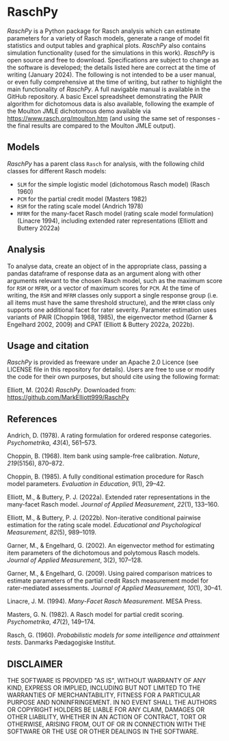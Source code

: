 # RaschPy
_RaschPy_ is a Python package for Rasch analysis which can estimate parameters for a variety of Rasch models, generate a range of model fit statistics and output tables and graphical plots. _RaschPy_ also contains simulation functionality (used for the simulations in this work). _RaschPy_ is open source and free to download. Specifications are subject to change as the software is developed; the details listed here are correct at the time of writing (January 2024). The following is not intended to be a user manual, or even fully comprehensive at the time of writing, but rather to highlight the main functionality of _RaschPy_. A full navigable manual is available in the GitHub repository. A basic Excel spreadsheet demonstrating the PAIR algorithm for dichotomous data is also available, following the example of the Moulton JMLE dichotomous demo available via https://www.rasch.org/moulton.htm  (and using the same set of responses - the final results are compared to the Moulton JMLE output).

## Models
_RaschPy_ has a parent class `Rasch` for analysis, with the following child classes for different Rasch models:
- `SLM` for the simple logistic model (dichotomous Rasch model) (Rasch 1960)
- `PCM` for the partial credit model (Masters 1982)
- `RSM` for the rating scale model (Andrich 1978)
- `MFRM` for the many-facet Rasch model (rating scale model formulation) (Linacre 1994), including extended rater representations (Elliott and Buttery 2022a)

## Analysis
To analyse data, create an object of in the appropriate class, passing a pandas dataframe of response data as an argument along with other arguments relevant to the chosen Rasch model, such as the maximum score for `RSM` or `MFRM`, or a vector of maximum scores for `PCM`. At the time of writing, the `RSM` and `MFRM` classes only support a single response group (i.e. all items must have the same threshold structure), and the `MFRM` class only supports one additional facet for rater severity. Parameter estimation uses variants of PAIR (Choppin 1968, 1985), the eigenvector method (Garner & Engelhard 2002, 2009) and CPAT (Elliott & Buttery 2022a, 2022b).

## Usage and citation
_RaschPy_ is provided as freeware under an Apache 2.0 Licence (see LICENSE file in this repository for details). Users are free to use or modify the code for their own purposes, but should cite using the following format:

Elliott, M. (2024) _RaschPy_. Downloaded from: https://github.com/MarkElliott999/RaschPy

## References
Andrich, D. (1978). A rating formulation for ordered response categories. _Psychometrika_, _43_(4), 561–573.

Choppin, B. (1968). Item bank using sample-free calibration. _Nature_, _219_(5156), 870–872.

Choppin, B. (1985). A fully conditional estimation procedure for Rasch model parameters. _Evaluation in Education_, _9_(1), 29–42.

Elliott, M., & Buttery, P. J. (2022a). Extended rater representations in the many-facet Rasch model. _Journal of Applied Measurement_, _22_(1), 133–160.

Elliott, M., & Buttery, P. J. (2022b). Non-iterative conditional pairwise estimation for the rating scale model. _Educational and Psychological Measurement_, _82_(5), 989–1019.

Garner, M., & Engelhard, G. (2002). An eigenvector method for estimating item parameters of the dichotomous and polytomous Rasch models. _Journal of Applied Measurement_, 3(2), 107–128.

Garner, M., & Engelhard, G. (2009). Using paired comparison matrices to estimate parameters of the partial credit Rasch measurement model for rater-mediated assessments. _Journal of Applied Measurement_, _10_(1), 30–41.

Linacre, J. M. (1994). _Many-Facet Rasch Measurement_. MESA Press.

Masters, G. N. (1982). A Rasch model for partial credit scoring. _Psychometrika_, _47_(2), 149–174.

Rasch, G. (1960). _Probabilistic models for some intelligence and attainment tests_. Danmarks Pædagogiske Institut.

## DISCLAIMER
THE SOFTWARE IS PROVIDED "AS IS", WITHOUT WARRANTY OF ANY KIND, EXPRESS OR IMPLIED, INCLUDING BUT NOT LIMITED TO THE WARRANTIES OF MERCHANTABILITY, FITNESS FOR A PARTICULAR PURPOSE AND NONINFRINGEMENT. IN NO EVENT SHALL THE AUTHORS OR COPYRIGHT HOLDERS BE LIABLE FOR ANY CLAIM, DAMAGES OR OTHER LIABILITY, WHETHER IN AN ACTION OF CONTRACT, TORT OR OTHERWISE, ARISING FROM, OUT OF OR IN CONNECTION WITH THE SOFTWARE OR THE USE OR OTHER DEALINGS IN THE SOFTWARE.
